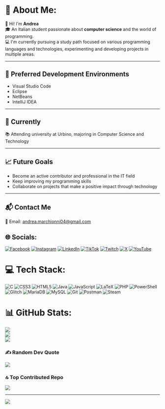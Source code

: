# 💫 About Me:
👋 Hi! I'm **Andrea**  
🎓 An Italian student passionate about **computer science** and the world of programming.  
💻 I'm currently pursuing a study path focused on various programming languages and technologies, experimenting and developing projects in multiple areas.

---

## 🔧 Preferred Development Environments  
- Visual Studio Code  
- Eclipse  
- NetBeans  
- IntelliJ IDEA  

---

## 🚀 Currently  
📚 Attending university at Urbino, majoring in Computer Science and Technology  

---

## 📈 Future Goals  
- Become an active contributor and professional in the IT field  
- Keep improving my programming skills  
- Collaborate on projects that make a positive impact through technology

---

## 📬 Contact Me  
📧 Email: andrea.marchionni04@gmail.com 

## 🌐 Socials:
[![Facebook](https://img.shields.io/badge/Facebook-%231877F2.svg?logo=Facebook&logoColor=white)](https://www.facebook.com/Andrymarchio13/) [![Instagram](https://img.shields.io/badge/Instagram-%23E4405F.svg?logo=Instagram&logoColor=white)](https://instagram.com/https://www.instagram.com/andrymarchio13/) [![LinkedIn](https://img.shields.io/badge/LinkedIn-%230077B5.svg?logo=linkedin&logoColor=white)](https://linkedin.com/in/https://www.linkedin.com/in/andrea-marchionni-641b302a9/) [![TikTok](https://img.shields.io/badge/TikTok-%23000000.svg?logo=TikTok&logoColor=white)](https://tiktok.com/@https://www.tiktok.com/@andrymarchio13) [![Twitch](https://img.shields.io/badge/Twitch-%239146FF.svg?logo=Twitch&logoColor=white)](https://twitch.tv/https://www.twitch.tv/marchio13) [![X](https://img.shields.io/badge/X-black.svg?logo=X&logoColor=white)](https://x.com/https://x.com/marchionni04) [![YouTube](https://img.shields.io/badge/YouTube-%23FF0000.svg?logo=YouTube&logoColor=white)](https://youtube.com/@https://www.youtube.com/@andrymarchio13) 

# 💻 Tech Stack:
![C](https://img.shields.io/badge/c-%2300599C.svg?style=for-the-badge&logo=c&logoColor=white) ![CSS3](https://img.shields.io/badge/css3-%231572B6.svg?style=for-the-badge&logo=css3&logoColor=white) ![HTML5](https://img.shields.io/badge/html5-%23E34F26.svg?style=for-the-badge&logo=html5&logoColor=white) ![Java](https://img.shields.io/badge/java-%23ED8B00.svg?style=for-the-badge&logo=openjdk&logoColor=white) ![JavaScript](https://img.shields.io/badge/javascript-%23323330.svg?style=for-the-badge&logo=javascript&logoColor=%23F7DF1E) ![LaTeX](https://img.shields.io/badge/latex-%23008080.svg?style=for-the-badge&logo=latex&logoColor=white) ![PHP](https://img.shields.io/badge/php-%23777BB4.svg?style=for-the-badge&logo=php&logoColor=white) ![PowerShell](https://img.shields.io/badge/PowerShell-%235391FE.svg?style=for-the-badge&logo=powershell&logoColor=white) ![Glitch](https://img.shields.io/badge/glitch-%233333FF.svg?style=for-the-badge&logo=glitch&logoColor=white) ![MariaDB](https://img.shields.io/badge/MariaDB-003545?style=for-the-badge&logo=mariadb&logoColor=white) ![MySQL](https://img.shields.io/badge/mysql-4479A1.svg?style=for-the-badge&logo=mysql&logoColor=white) ![Git](https://img.shields.io/badge/git-%23F05033.svg?style=for-the-badge&logo=git&logoColor=white) ![Postman](https://img.shields.io/badge/Postman-FF6C37?style=for-the-badge&logo=postman&logoColor=white) ![Steam](https://img.shields.io/badge/steam-%23000000.svg?style=for-the-badge&logo=steam&logoColor=white)
# 📊 GitHub Stats:
![](https://github-readme-stats.vercel.app/api?username=andrymarchio13&theme=default&hide_border=false&include_all_commits=true&count_private=true)<br/>
![](https://nirzak-streak-stats.vercel.app/?user=andrymarchio13&theme=default&hide_border=false)<br/>
![](https://github-readme-stats.vercel.app/api/top-langs/?username=andrymarchio13&theme=default&hide_border=false&include_all_commits=true&count_private=true&layout=compact)

### ✍️ Random Dev Quote
![](https://quotes-github-readme.vercel.app/api?type=horizontal&theme=light)

### 🔝 Top Contributed Repo
![](https://github-contributor-stats.vercel.app/api?username=andrymarchio13&limit=5&theme=default&combine_all_yearly_contributions=true)

---
[![](https://visitcount.itsvg.in/api?id=andrymarchio13&icon=0&color=0)](https://visitcount.itsvg.in)


